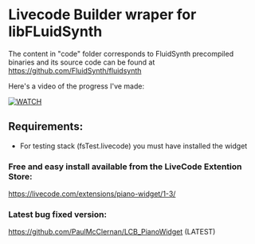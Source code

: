 # Livecode Builder wraper for libFLuidSynth

The content in "code" folder  corresponds to FluidSynth precompiled binaries and its source code can be found at https://github.com/FluidSynth/fluidsynth

Here's a video of the progress I've made:

[![WATCH](https://i.ytimg.com/vi/psR1dJ0PiNA/default.jpg)](https://youtu.be/psR1dJ0PiNA "Demo Video")

## Requirements:
 * For testing stack (fsTest.livecode) you must have installed the widget
### Free and easy install available from the LiveCode Extention Store:
https://livecode.com/extensions/piano-widget/1-3/
### Latest bug fixed version:
https://github.com/PaulMcClernan/LCB_PianoWidget (LATEST)

